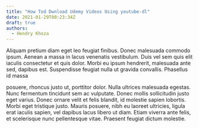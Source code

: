 ```yaml
---
title: "How Tod Dwnload Udemy Videos Using youtube-dl"
date: 2021-01-29T00:23:34Z
draft: true
authors:
  - Hendry Khoza
---
```


Aliquam pretium diam eget leo feugiat finibus. Donec malesuada commodo ipsum.
Aenean a massa in lacus venenatis vestibulum. Duis vel sem quis elit iaculis
consectetur et quis dolor. Morbi eu ipsum hendrerit, malesuada ante sed,
dapibus est. Suspendisse feugiat nulla ut gravida convallis. Phasellus id massa

<!--more-->

posuere, rhoncus justo ut, porttitor dolor. Nulla ultrices malesuada egestas.
Nunc fermentum tincidunt sem ac vulputate. Donec mollis sollicitudin justo eget
varius. Donec ornare velit et felis blandit, id molestie sapien lobortis. Morbi
eget tristique justo. Mauris posuere, nibh eu laoreet ultricies, ligula erat
iaculis sapien, vel dapibus lacus libero ut diam. Etiam viverra ante felis, et
scelerisque nunc pellentesque vitae. Praesent feugiat dictum molestie.
